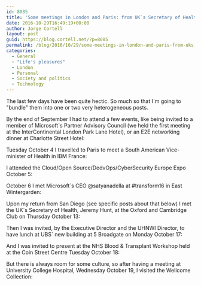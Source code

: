 ```yaml
---
id: 8085
title: 'Some meetings in London and Paris: from UK`s Secretary of Health to Microsoft`s CEO'
date: 2016-10-29T16:49:19+00:00
author: Jorge Cortell
layout: post
guid: https://blog.cortell.net/?p=8085
permalink: /blog/2016/10/29/some-meetings-in-london-and-paris-from-uks-secretary-of-health-to-microsofts-ceo/
categories:
  - General
  - "Life's pleasures"
  - London
  - Personal
  - Society and politics
  - Technology
---
```

The last few days have been quite hectic. So much so that I`m going to "bundle" them into one or two very heterogeneous posts.

By the end of September I had to attend a few events, like being invited to a member of Microsoft`s Partner Advisory Council (we held the first meeting at the InterContinental London Park Lane Hotel), or an E2E networking dinner at Charlotte Street Hotel:
  


Tuesday October 4 I travelled to Paris to meet a South American Vice-minister of Health in IBM France:
  


I attended the Cloud/Open Source/DedvOps/CyberSecurity Europe Expo October 5:
  


October 6 I met Microsoft`s CEO @satyanadella at #transform16 in East Wintergarden:
  


Upon my return from San Diego (see specific posts about that below) I met the UK`s Secretary of Health, Jeremy Hunt, at the Oxford and Cambridge Club on Thursday October 13:
  


Then I was invited, by the Executive Director and the UHNWI Director, to have lunch at UBS` new building at 5 Broadgate on Monday October 17:
  


And I was invited to present at the NHS Blood & Transplant Workshop held at the Coin Street Centre Tuesday October 18:
  


But there is always room for some culture, so after having a meeting at University College Hospital, Wednesday October 19, I visited the Wellcome Collection:
